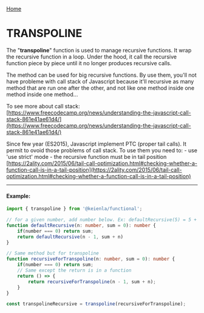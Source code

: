[Home](./../../README.md)

# TRANSPOLINE

The "**transpoline**" function is used to manage recursive functions. It wrap the recursive function in a loop. Under the hood, it call the recursive function piece by piece until it no longer produces recursive calls.

The method can be used for big recursive functions. By use them, you'll not have probleme with call stack of Javascript because it'll recursive as many method that are run one after the other, and not like one method inside one method inside one method...

To see more about call stack: [https://www.freecodecamp.org/news/understanding-the-javascript-call-stack-861e41ae61d4/](https://www.freecodecamp.org/news/understanding-the-javascript-call-stack-861e41ae61d4/)

Since few year (ES2015), Javascript implement PTC (proper tail calls). It permit to ovoid those problems of call stack. To use them you need to:
    - use 'use strict' mode
    - the recursive function must be in tail position [https://2ality.com/2015/06/tail-call-optimization.html#checking-whether-a-function-call-is-in-a-tail-position](https://2ality.com/2015/06/tail-call-optimization.html#checking-whether-a-function-call-is-in-a-tail-position)

--------------
#### Example:
``` typescript
import { transpoline } from '@keienla/functional';

// for a given number, add number below. Ex: defaultRecursive(5) = 5 + 4 + 3 + 2 + 1
function defaultRecursive(n: number, sum = 0): number {
    if(number === 0) return sum;
    return defaultRecursive(n - 1, sum + n)
}

// Same method but for transpoline
function recursiveForTranspoline(n: number, sum = 0): number {
    if(number === 0) return sum;
    // Same except the return is in a function
    return () => {
        return recursiveForTranspoline(n - 1, sum + n);
    }
}

const transpolineRecursive = transpoline(recursiveForTranspoline);
```
